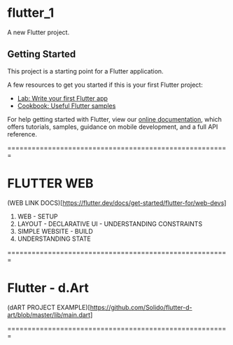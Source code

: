 # flutter_1

A new Flutter project.

## Getting Started

This project is a starting point for a Flutter application.

A few resources to get you started if this is your first Flutter project:

- [Lab: Write your first Flutter app](https://flutter.dev/docs/get-started/codelab)
- [Cookbook: Useful Flutter samples](https://flutter.dev/docs/cookbook)

For help getting started with Flutter, view our
[online documentation](https://flutter.dev/docs), which offers tutorials,
samples, guidance on mobile development, and a full API reference.

=======================================================

# FLUTTER WEB
(WEB LINK DOCS)[https://flutter.dev/docs/get-started/flutter-for/web-devs]
1. WEB - SETUP
2. LAYOUT - DECLARATIVE UI - UNDERSTANDING CONSTRAINTS
3. SIMPLE WEBSITE - BUILD
4. UNDERSTANDING STATE

=======================================================

# Flutter - d.Art
(dART PROJECT EXAMPLE)[https://github.com/Solido/flutter-d-art/blob/master/lib/main.dart]

=======================================================
